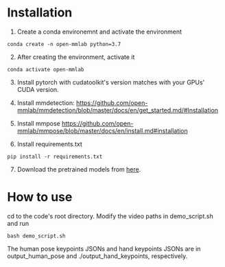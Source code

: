 # Installation

1. Create a conda environemnt and activate the environment
```
conda create -n open-mmlab python=3.7
```

2. After creating the environment, activate it
```
conda activate open-mmlab
```

3. Install pytorch with cudatoolkit's version matches with your GPUs' CUDA version.

4. Install mmdetection: https://github.com/open-mmlab/mmdetection/blob/master/docs/en/get_started.md/#Installation

5. Install mmpose https://github.com/open-mmlab/mmpose/blob/master/docs/en/install.md#installation

6. Install requirements.txt
```
pip install -r requirements.txt
```

7. Download the pretrained models from [here](https://www.google.com).

# How to use

cd to the code's root directory. Modify the video paths in demo_script.sh and run
```
bash demo_script.sh
```

The human pose keypoints JSONs and hand keypoints JSONs are in output_human_pose and  ./output_hand_keypoints, respectively.